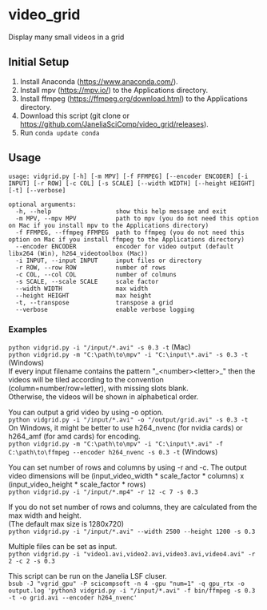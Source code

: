# video_grid
Display many small videos in a grid

## Initial Setup  
1. Install Anaconda (https://www.anaconda.com/).
2. Install mpv (https://mpv.io/) to the Applications directory.
2. Install ffmpeg (https://ffmpeg.org/download.html) to the Applications directory.
3. Download this script (git clone or https://github.com/JaneliaSciComp/video_grid/releases).
4. Run ```conda update conda```

## Usage  
```
usage: vidgrid.py [-h] [-m MPV] [-f FFMPEG] [--encoder ENCODER] [-i INPUT] [-r ROW] [-c COL] [-s SCALE] [--width WIDTH] [--height HEIGHT] [-t] [--verbose]

optional arguments:
  -h, --help                  show this help message and exit
  -m MPV, --mpv MPV           path to mpv (you do not need this option on Mac if you install mpv to the Applications directory)
  -f FFMPEG, --ffmpeg FFMPEG  path to ffmpeg (you do not need this option on Mac if you install ffmpeg to the Applications directory)
  --encoder ENCODER           encoder for video output (default libx264 (Win), h264_videotoolbox (Mac))
  -i INPUT, --input INPUT     input files or directory
  -r ROW, --row ROW           number of rows
  -c COL, --col COL           number of colmuns
  -s SCALE, --scale SCALE     scale factor
  --width WIDTH               max width
  --height HEIGHT             max height
  -t, --transpose             transpose a grid
  --verbose                   enable verbose logging
```

### Examples
```python vidgrid.py -i "/input/*.avi" -s 0.3 -t``` (Mac)  
```python vidgrid.py -m "C:\path\to\mpv" -i "C:\input\*.avi" -s 0.3 -t``` (Windows)  
If every input filename contains the pattern "\_\<number\>\<letter\>\_" then the videos will be tiled according to the convention (column=number/row=letter), with missing slots blank.  
Otherwise, the videos will be shown in alphabetical order.   

You can output a grid video by using -o option.  
```python vidgrid.py -i "/input/*.avi" -o "/output/grid.avi" -s 0.3 -t```  
On Windows, it might be better to use h264_nvenc (for nvidia cards) or h264_amf (for amd cards) for encoding.  
```python vidgrid.py -m "C:\path\to\mpv" -i "C:\input\*.avi" -f C:\path\to\ffmpeg --encoder h264_nvenc -s 0.3 -t``` (Windows)  
  
You can set number of rows and columns by using -r and -c. The output video dimensions will be (input_video_width * scale_factor * columns) x (input_video_height * scale_factor * rows)  
```python vidgrid.py -i "/input/*.mp4" -r 12 -c 7 -s 0.3```  

If you do not set number of rows and columns, they are calculated from the max width and height.  
(The default max size is 1280x720)  
```python vidgrid.py -i "/input/*.avi" --width 2500 --height 1200 -s 0.3```  
  
Multiple files can be set as input.  
```python vidgrid.py -i "video1.avi,video2.avi,video3.avi,video4.avi" -r 2 -c 2 -s 0.3```  

This script can be run on the Janelia LSF cluser.  
```bsub -J "vgrid_gpu" -P scicompsoft -n 4 -gpu "num=1" -q gpu_rtx -o output.log 'python3 vidgrid.py -i "/input/*.avi" -f bin/ffmpeg -s 0.3 -t -o grid.avi --encoder h264_nvenc'```